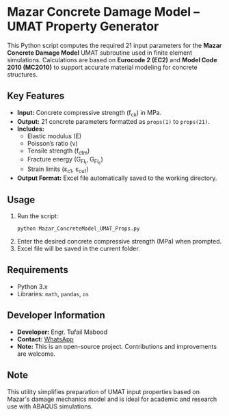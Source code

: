 </head>
<body>
  <h1>Mazar Concrete Damage Model – UMAT Property Generator</h1>

  <p>
    This Python script computes the required 21 input parameters for the
    <strong>Mazar Concrete Damage Model</strong> UMAT subroutine used in finite element simulations. Calculations are based on <strong>Eurocode 2 (EC2)</strong> and <strong>Model Code 2010 (MC2010)</strong> to support accurate material modeling for concrete structures.
  </p>

  </p>

  <h2>Key Features</h2>
  <ul>
    <li><strong>Input:</strong> Concrete compressive strength (f<sub>ck</sub>) in MPa.</li>
    <li><strong>Output:</strong> 21 concrete parameters formatted as <code>props(1)</code> to <code>props(21)</code>.</li>
    <li><strong>Includes:</strong>
      <ul>
        <li>Elastic modulus (E)</li>
        <li>Poisson’s ratio (ν)</li>
        <li>Tensile strength (f<sub>ctm</sub>)</li>
        <li>Fracture energy (G<sub>FI<sub>t</sub></sub>, G<sub>FI<sub>c</sub></sub>)</li>
        <li>Strain limits (ε<sub>c1</sub>, ε<sub>cu1</sub>)</li>
      </ul>
    </li>
    <li><strong>Output Format:</strong> Excel file automatically saved to the working directory.</li>
  </ul>

  <h2>Usage</h2>
  <ol>
    <li>Run the script:
      <pre><code>python Mazar_ConcreteModel_UMAT_Props.py</code></pre>
    </li>
    <li>Enter the desired concrete compressive strength (MPa) when prompted.</li>
    <li>Excel file will be saved in the current folder.</li>
  </ol>

  <h2>Requirements</h2>
  <ul>
    <li>Python 3.x</li>
    <li>Libraries: <code>math</code>, <code>pandas</code>, <code>os</code></li>
  </ul>

 <h2>Developer Information</h2>
  <ul>
    <li><strong>Developer:</strong> Engr. Tufail Mabood</li>
    <li><strong>Contact:</strong> <a href="https://wa.me/+923440907874">WhatsApp</a></li>
    <li><strong>Note:</strong> This is an open-source project. Contributions and improvements are welcome.</li>
  </ul>

  <h2>Note</h2>
  <p>
    This utility simplifies preparation of UMAT input properties based on Mazar's damage mechanics model and is ideal for academic and research use with ABAQUS simulations.
  </p>
</body>
</html>
